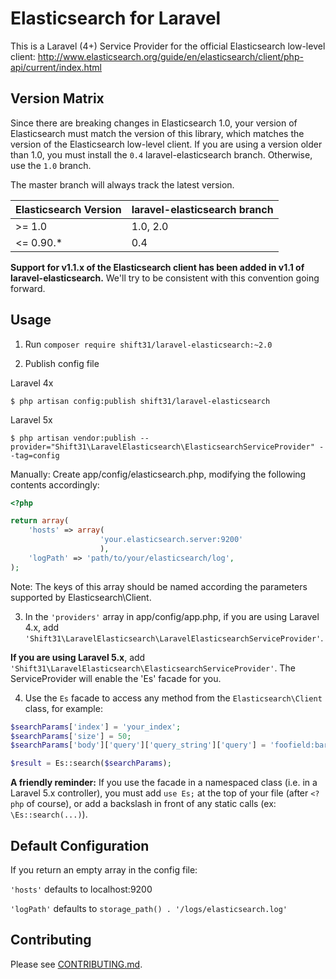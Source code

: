 Elasticsearch for Laravel
=========================
This is a Laravel (4+) Service Provider for the official Elasticsearch low-level client:
http://www.elasticsearch.org/guide/en/elasticsearch/client/php-api/current/index.html


Version Matrix
--------------
Since there are breaking changes in Elasticsearch 1.0, your version of Elasticsearch must match the version of this library, which matches the version of the Elasticsearch low-level client.
If you are using a version older than 1.0, you must install the `0.4` laravel-elasticsearch branch.  Otherwise, use the `1.0` branch.

The master branch will always track the latest version.

| Elasticsearch Version | laravel-elasticsearch branch |
| --------------------- | ---------------------------- |
| >= 1.0                | 1.0, 2.0                     |
| <= 0.90.*             | 0.4                          |

**Support for v1.1.x of the Elasticsearch client has been added in v1.1 of laravel-elasticsearch.**  We'll try to be consistent with this convention going forward.

Usage
-----
1. Run `composer require shift31/laravel-elasticsearch:~2.0`

2. Publish config file

Laravel 4x
```
$ php artisan config:publish shift31/laravel-elasticsearch 
```
Laravel 5x
```
$ php artisan vendor:publish --provider="Shift31\LaravelElasticsearch\ElasticsearchServiceProvider" --tag=config
```

Manually: Create app/config/elasticsearch.php, modifying the following contents accordingly:
```php
<?php

return array(
    'hosts' => array(
                    'your.elasticsearch.server:9200'
                    ),
    'logPath' => 'path/to/your/elasticsearch/log',
);
```
Note: The keys of this array should be named according the parameters supported by Elasticsearch\Client.

3. In the `'providers'` array in app/config/app.php, if you are using Laravel 4.x, add `'Shift31\LaravelElasticsearch\LaravelElasticsearchServiceProvider'`. 
 
 **If you are using Laravel 5.x**, add `'Shift31\LaravelElasticsearch\ElasticsearchServiceProvider'`. The ServiceProvider will enable the 'Es' facade for you.

4. Use the `Es` facade to access any method from the `Elasticsearch\Client` class, for example:
```php
$searchParams['index'] = 'your_index';
$searchParams['size'] = 50;
$searchParams['body']['query']['query_string']['query'] = 'foofield:barstring';

$result = Es::search($searchParams);
```

**A friendly reminder:**  If you use the facade in a namespaced class (i.e. in a Laravel 5.x controller), you must add `use Es;` at the top of your file (after `<?php` of course), or add a backslash in front of any static calls (ex: `\Es::search(...)`).

Default Configuration
---------------------
If you return an empty array in the config file:

`'hosts'` defaults to localhost:9200

`'logPath'` defaults to `storage_path() . '/logs/elasticsearch.log'`

Contributing
---------------------
Please see [CONTRIBUTING.md](CONTRIBUTING.md).